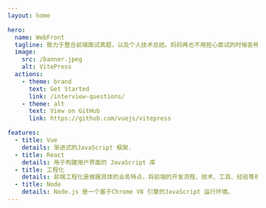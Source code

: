 ```yaml
---
layout: home

hero:
  name: WebFront
  tagline: 致力于整合前端面试真题，以及个人技术总结。妈妈再也不用担心面试的时候各种查资料了，一个站点全部搞定。。。
  image:
    src: /banner.jpeg
    alt: VitePress
  actions:
    - theme: brand
      text: Get Started
      link: /interview-questions/
    - theme: alt
      text: View on GitHub
      link: https://github.com/vuejs/vitepress

features:
  - title: Vue
    details: 渐进式的JavaScript 框架.
  - title: React
    details: 用于构建用户界面的 JavaScript 库
  - title: 工程化
    details: 前端工程化是根据具体的业务特点，将前端的开发流程、技术、工具、经验等规范化、标准化。
  - title: Node
    details: Node.js 是一个基于Chrome V8 引擎的JavaScript 运行环境。
---
```

